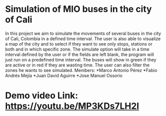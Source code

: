 # Simulation of MIO buses in the city of Cali

In this project we aim to simulate the movements of several buses in the city of Cali, Colombia in a defined time interval. The user is also able to visualize a map of the city and to select if they want to see only stops, stations or both and in which specific zone. The simulate option will take in a time interval defined by the user or if the fields are left blank, the program will just run on a predefined time interval. The buses will show in green if they are active or in red if they are wasting time. The user can also filter the zones he wants to see simulated.
Members:
  *Marco Antonio Pérez
  *Fabio Andrés Mejía
  *Juan David Aguirre
  *Jose Manuel Ossorio
  
  # Demo video Link: https://youtu.be/MP3KDs7LH2I
